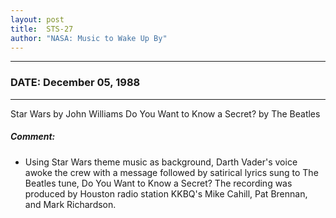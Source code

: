 ```yaml
---
layout: post
title:  STS-27
author: "NASA: Music to Wake Up By"
---
```


----
### DATE: December 05, 1988
----
Star Wars by John Williams
Do You Want to Know a Secret? by The Beatles

##### Comment:
* Using Star Wars theme music as background, Darth Vader's voice awoke the crew with a message followed by satirical lyrics sung to The Beatles tune, Do You Want to Know a Secret? The recording was produced by Houston radio station KKBQ's Mike Cahill, Pat Brennan, and Mark Richardson.

